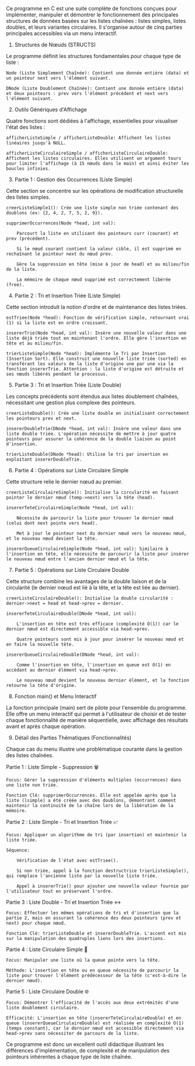 Ce programme en C est une suite complète de fonctions conçues pour implémenter, manipuler et démontrer le fonctionnement des principales structures de données basées sur les listes chaînées : listes simples, listes doubles, et leurs variantes circulaires. Il s'organise autour de cinq parties principales accessibles via un menu interactif.

1. Structures de Nœuds (STRUCTS)

Le programme définit les structures fondamentales pour chaque type de liste :

    Node (Liste Simplement Chaînée): Contient une donnée entière (data) et un pointeur next vers l'élément suivant.

    DNode (Liste Doublement Chaînée): Contient une donnée entière (data) et deux pointeurs : prev vers l'élément précédent et next vers l'élément suivant.

2. Outils Génériques d'Affichage

Quatre fonctions sont dédiées à l'affichage, essentielles pour visualiser l'état des listes :

    afficherListeSimple / afficherListeDouble: Affichent les listes linéaires jusqu'à NULL.

    afficherListeCirculaireSimple / afficherListeCirculaireDouble: Affichent les listes circulaires. Elles utilisent un argument tours pour limiter l'affichage (à 15 nœuds dans le main) et ainsi éviter les boucles infinies.

3. Partie 1 : Gestion des Occurrences (Liste Simple)

Cette section se concentre sur les opérations de modification structurelle des listes simples.

    creerListeSimple1(): Crée une liste simple non triée contenant des doublons (ex: {2, 4, 2, 7, 5, 2, 9}).

    supprimerOccurrences(Node *head, int val):

        Parcourt la liste en utilisant des pointeurs curr (courant) et prev (précédent).

        Si le nœud courant contient la valeur cible, il est supprimé en rechaînant le pointeur next du nœud prev.

        Gère la suppression en tête (mise à jour de head) et au milieu/fin de la liste.

        La mémoire de chaque nœud supprimé est correctement libérée (free).

4. Partie 2 : Tri et Insertion Triée (Liste Simple)

Cette section introduit la notion d'ordre et de maintenance des listes triées.

    estTriee(Node *head): Fonction de vérification simple, retournant vrai (1) si la liste est en ordre croissant.

    insererTrie(Node *head, int val): Insère une nouvelle valeur dans une liste déjà triée tout en maintenant l'ordre. Elle gère l'insertion en tête et au milieu/fin.

    trierListeSimple(Node *head): Implémente le Tri par Insertion (Insertion Sort). Elle construit une nouvelle liste triée (sorted) en transférant les valeurs de la liste d'origine une par une via la fonction insererTrie. Attention : la liste d'origine est détruite et ses nœuds libérés pendant le processus.

5. Partie 3 : Tri et Insertion Triée (Liste Double)

Les concepts précédents sont étendus aux listes doublement chaînées, nécessitant une gestion plus complexe des pointeurs.

    creerListeDouble(): Crée une liste double en initialisant correctement les pointeurs prev et next.

    insererDoubleTrie(DNode *head, int val): Insère une valeur dans une liste double triée. L'opération nécessite de mettre à jour quatre pointeurs pour assurer la cohérence de la double liaison au point d'insertion.

    trierListeDouble(DNode *head): Utilise le tri par insertion en exploitant insererDoubleTrie.

6. Partie 4 : Opérations sur Liste Circulaire Simple

Cette structure relie le dernier nœud au premier.

    creerListeCirculaireSimple(): Initialise la circularité en faisant pointer le dernier nœud (temp->next) vers la tête (head).

    insererTeteCirculaireSimple(Node *head, int val):

        Nécessite de parcourir la liste pour trouver le dernier nœud (celui dont next pointe vers head).

        Met à jour le pointeur next du dernier nœud vers le nouveau nœud, et le nouveau nœud devient la tête.

    insererQueueCirculaireSimple(Node *head, int val): Similaire à l'insertion en tête, elle nécessite de parcourir la liste pour insérer le nouveau nœud entre l'ancien dernier nœud et la tête.

7. Partie 5 : Opérations sur Liste Circulaire Double

Cette structure combine les avantages de la double liaison et de la circularité (le dernier nœud est lié à la tête, et la tête est liée au dernier).

    creerListeCirculaireDouble(): Initialise la double circularité : dernier->next = head et head->prev = dernier.

    insererTeteCirculaireDouble(DNode *head, int val):

        L'insertion en tête est très efficace (complexité O(1)) car le dernier nœud est directement accessible via head->prev.

        Quatre pointeurs sont mis à jour pour insérer le nouveau nœud et en faire la nouvelle tête.

    insererQueueCirculaireDouble(DNode *head, int val):

        Comme l'insertion en tête, l'insertion en queue est O(1) en accédant au dernier élément via head->prev.

        Le nouveau nœud devient le nouveau dernier élément, et la fonction retourne la tête d'origine.

8. Fonction main() et Menu Interactif

La fonction principale (main) sert de pilote pour l'ensemble du programme. Elle offre un menu interactif qui permet à l'utilisateur de choisir et de tester chaque fonctionnalité de manière séquentielle, avec affichage des résultats avant et après chaque opération.

9. Détail des Parties Thématiques (Fonctionnalités)

Chaque cas du menu illustre une problématique courante dans la gestion des listes chaînées.

Partie 1 : Liste Simple - Suppression 🗑️

    Focus: Gérer la suppression d'éléments multiples (occurrences) dans une liste non triée.

    Fonction Clé: supprimerOccurrences. Elle est appelée après que la liste (lsimple) a été créée avec des doublons, démontrant comment maintenir la continuité de la chaîne lors de la libération de la mémoire.

Partie 2 : Liste Simple - Tri et Insertion Triée 📈

    Focus: Appliquer un algorithme de tri (par insertion) et maintenir la liste triée.

    Séquence:

        Vérification de l'état avec estTriee().

        Si non triée, appel à la fonction destructrice trierListeSimple(), qui remplace l'ancienne liste par la nouvelle liste triée.

        Appel à insererTrie() pour ajouter une nouvelle valeur fournie par l'utilisateur tout en préservant l'ordre.

Partie 3 : Liste Double - Tri et Insertion Triée ↔️

    Focus: Effectuer les mêmes opérations de tri et d'insertion que la partie 2, mais en assurant la cohérence des deux pointeurs (prev et next) pour chaque nœud.

    Fonction Clé: trierListeDouble et insererDoubleTrie. L'accent est mis sur la manipulation des quadruples liens lors des insertions.

Partie 4 : Liste Circulaire Simple 🔄

    Focus: Manipuler une liste où la queue pointe vers la tête.

    Méthode: L'insertion en tête ou en queue nécessite de parcourir la liste pour trouver l'élément prédécesseur de la tête (c'est-à-dire le dernier nœud).

Partie 5 : Liste Circulaire Double 🌐

    Focus: Démontrer l'efficacité de l'accès aux deux extrémités d'une liste doublement circulaire.

    Efficacité: L'insertion en tête (insererTeteCirculaireDouble) et en queue (insererQueueCirculaireDouble) est réalisée en complexité O(1) (temps constant), car le dernier nœud est accessible directement via head->prev sans nécessiter de parcours de la liste.

Ce programme est donc un excellent outil didactique illustrant les différences d'implémentation, de complexité et de manipulation des pointeurs inhérentes à chaque type de liste chaînée.

